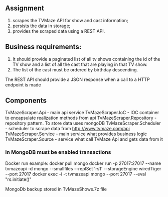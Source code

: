 ## Assignment 
1. scrapes the TVMaze API for show and cast information; 
2. persists the data in storage; 
3. provides the scraped data using a REST API. 

## Business requirements: 
1. It should provide a paginated list of all tv shows containing the id of the TV show and a list of all the cast that are playing in that TV show. 
2. The list of the cast must be ordered by birthday descending. 

The REST API should provide a JSON response when a call to a HTTP endpoint is made 

## Components
TvMazeScraper.Api - main api service 
TvMazeScraper.IoC - IOC container to encapsulate realization methods from api
TvMazeScraper.Repository - repository pattern. To store data uses mongoDB
TvMazeScraper.Scheduler - scheduler to scrape data from http://www.tvmaze.com/api
TvMazeScraper.Service - main service what provides business logic
TvMazeScraper.Source - service what call TvMaze Api and gets data from it

### In MongoDB must be enabled transactions

Docker run example:
docker pull mongo
docker run -p 27017:27017 --name tvmazeapi -d mongo --smallfiles --replSet 'rs1' --storageEngine wiredTiger --port 27017
docker exec -i -t tvmazeapi mongo --port 27017 --eval "rs.initiate()"

MongoDb backup stored in TvMazeShows.7z file
